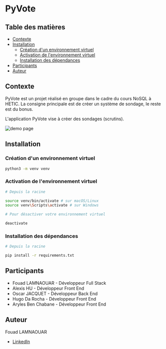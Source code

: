 # PyVote

## Table des matières

- [Contexte](#contexte)
- [Installation](#installation)
  - [Création d'un environnement virtuel](#création-dun-environnement-virtuel)
  - [Activation de l'environnement virtuel](#activation-de-lenvironnement-virtuel)
  - [Installation des dépendances](#installation-des-dépendances)
- [Participants](#participants)
- [Auteur](#auteur)

## Contexte

PyVote est un projet réalisé en groupe dans le cadre du cours NoSQL à HETIC. La consigne principale est de créer un système de sondage, le reste est du bonus.

L'application PyVote vise à créer des sondages (scrutins).

![demo page](/documentation/home.png)

## Installation

### Création d'un environnement virtuel

```bash
python3 -m venv venv
```

### Activation de l'environnement virtuel

```bash
# Depuis la racine

source venv/bin/activate # sur macOS/Linux
source venv\Scripts\activate # sur Windows

# Pour désactiver votre environnement virtuel

deactivate
```

### Installation des dépendances

```bash
# Depuis la racine

pip install -r requirements.txt
```
## Participants

 - Fouad LAMNAOUAR  - Développeur Full Stack
 - Alexis HU        - Développeur Front End
 - Oscar JACQUET    - Développeur Back End
 - Hugo Da Rocha    - Développeur Front End
 - Aryles Ben Chabane - Développeur Front End

## Auteur

Fouad LAMNAOUAR

- [LinkedIn](https://www.linkedin.com/in/fouad-lamnaouar-196019234/)

